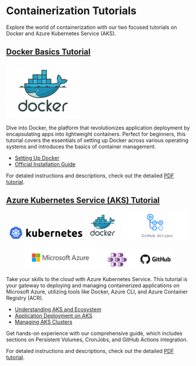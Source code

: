 # Containerization Tutorials

Explore the world of containerization with our two focused tutorials on Docker and Azure Kubernetes Service (AKS).

## [Docker Basics Tutorial](./Docker)

<p align="left">
  <img src="figures/docker-logo.jpg" width="200" /> 
</p>

Dive into Docker, the platform that revolutionizes application deployment by encapsulating apps into lightweight containers. Perfect for beginners, this tutorial covers the essentials of setting up Docker across various operating systems and introduces the basics of container management.

- [Setting Up Docker](./Docker#setting-up-docker)
- [Official Installation Guide](https://docs.docker.com/get-docker/)

For detaled instructions and descriptions, check out the detailed [PDF tutorial](./Docker/Docker-tutorial.pdf).

## [Azure Kubernetes Service (AKS) Tutorial](./Kubernetes)

<p align="center">
  <img src="figures/kubernetes-logo.png" width="200" />
  <img src="figures/docker-logo.jpg" width="100" /> 
  <img src="figures/github_actions-logo.png" width="180" />
</p>

<p align="center">
  <img src="figures/azure-logo.png" width="200" />
  <img src="figures/aks-logo.jpg" width="100" />
  <img src="figures/github-logo.jpg" width="100" />
</p>

Take your skills to the cloud with Azure Kubernetes Service. This tutorial is your gateway to deploying and managing containerized applications on Microsoft Azure, utilizing tools like Docker, Azure CLI, and Azure Container Registry (ACR).

- [Understanding AKS and Ecosystem](./Kubernetes#understanding-aks-and-ecosystem)
- [Application Deployment on AKS](./Kubernetes#application-deployment-on-aks)
- [Managing AKS Clusters](./Kubernetes#managing-aks-clusters)

Get hands-on experience with our comprehensive guide, which includes sections on Persistent Volumes, CronJobs, and GitHub Actions integration.

For detaled instructions and descriptions, check out the detailed [PDF tutorial](./Kubernetes/kubernetes.pdf).

